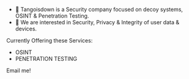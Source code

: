 - 👋 Tangoisdown
is a Security company focused on decoy systems, OSINT & Penetration Testing.
- 👀 We are interested in Security, Privacy & Integrity of user data & devices.

Currently Offering these Services:
- OSINT
- PENETRATION TESTING

Email me!
<!---
TangoisdownHQ/TangoisdownHQ is a ✨ special ✨ repository because its `README.md` (this file) appears on your GitHub profile.
You can click the Preview link to take a look at your changes.
--->
